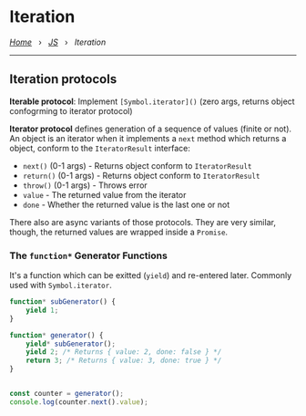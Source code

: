 # Iteration

*[Home](../README.md)* &nbsp; › &nbsp; 
*[JS](./js.md)* &nbsp; › &nbsp; 
*Iteration*

---

## Iteration protocols

**Iterable protocol**: Implement `[Symbol.iterator]()` (zero args, returns object confogrming to iterator protocol)

**Iterator protocol** defines generation of a sequence of values (finite or not). An object is an iterator when it implements a `next` method which returns a object, conform to the `IteratorResult` interface:
- `next()` (0-1 args) - Returns object conform to `IteratorResult`
- `return()` (0-1 args) - Returns object conform to `IteratorResult`
- `throw()` (0-1 args) - Throws error
- `value` - The returned value from the iterator
- `done` - Whether the returned value is the last one or not

There also are async variants of those protocols. They are very similar, though, the returned values are wrapped inside a `Promise`.

### The `function*` Generator Functions

It's a function which can be exitted (`yield`) and re-entered later. Commonly used with `Symbol.iterator`.

```js
function* subGenerator() {
    yield 1;
}

function* generator() {
    yield* subGenerator();
    yield 2; /* Returns { value: 2, done: false } */
    return 3; /* Returns { value: 3, done: true } */
}


const counter = generator();
console.log(counter.next().value);
```